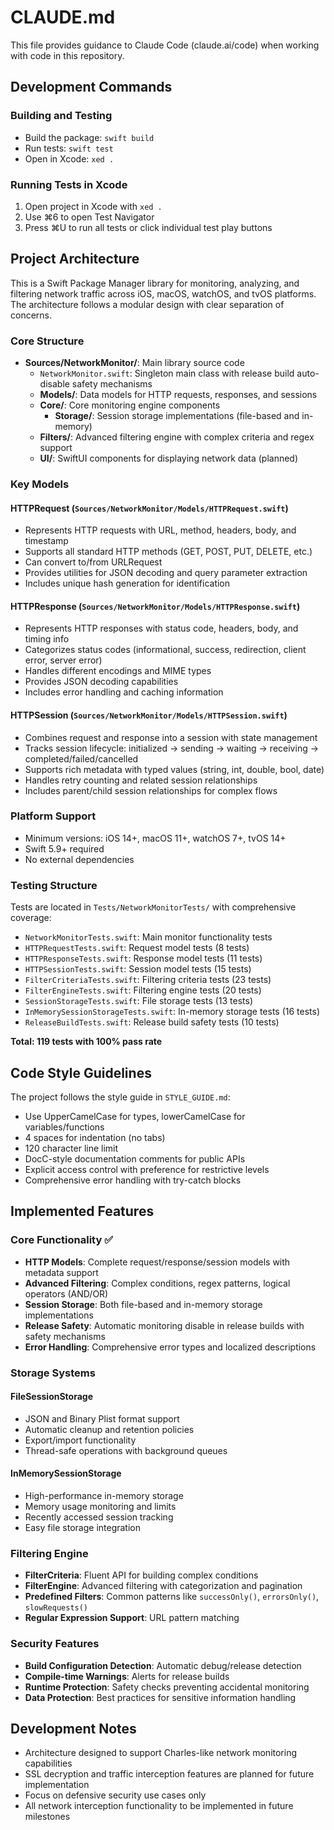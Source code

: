 # CLAUDE.md

This file provides guidance to Claude Code (claude.ai/code) when working with code in this repository.

## Development Commands

### Building and Testing
- Build the package: `swift build`
- Run tests: `swift test`
- Open in Xcode: `xed .`

### Running Tests in Xcode
1. Open project in Xcode with `xed .`
2. Use ⌘6 to open Test Navigator
3. Press ⌘U to run all tests or click individual test play buttons

## Project Architecture

This is a Swift Package Manager library for monitoring, analyzing, and filtering network traffic across iOS, macOS, watchOS, and tvOS platforms. The architecture follows a modular design with clear separation of concerns.

### Core Structure
- **Sources/NetworkMonitor/**: Main library source code
  - `NetworkMonitor.swift`: Singleton main class with release build auto-disable safety mechanisms
  - **Models/**: Data models for HTTP requests, responses, and sessions
  - **Core/**: Core monitoring engine components
    - **Storage/**: Session storage implementations (file-based and in-memory)
  - **Filters/**: Advanced filtering engine with complex criteria and regex support
  - **UI/**: SwiftUI components for displaying network data (planned)

### Key Models

#### HTTPRequest (`Sources/NetworkMonitor/Models/HTTPRequest.swift`)
- Represents HTTP requests with URL, method, headers, body, and timestamp
- Supports all standard HTTP methods (GET, POST, PUT, DELETE, etc.)
- Can convert to/from URLRequest
- Provides utilities for JSON decoding and query parameter extraction
- Includes unique hash generation for identification

#### HTTPResponse (`Sources/NetworkMonitor/Models/HTTPResponse.swift`)
- Represents HTTP responses with status code, headers, body, and timing info
- Categorizes status codes (informational, success, redirection, client error, server error)
- Handles different encodings and MIME types
- Provides JSON decoding capabilities
- Includes error handling and caching information

#### HTTPSession (`Sources/NetworkMonitor/Models/HTTPSession.swift`)
- Combines request and response into a session with state management
- Tracks session lifecycle: initialized → sending → waiting → receiving → completed/failed/cancelled
- Supports rich metadata with typed values (string, int, double, bool, date)
- Handles retry counting and related session relationships
- Includes parent/child session relationships for complex flows

### Platform Support
- Minimum versions: iOS 14+, macOS 11+, watchOS 7+, tvOS 14+
- Swift 5.9+ required
- No external dependencies

### Testing Structure
Tests are located in `Tests/NetworkMonitorTests/` with comprehensive coverage:
- `NetworkMonitorTests.swift`: Main monitor functionality tests
- `HTTPRequestTests.swift`: Request model tests (8 tests)
- `HTTPResponseTests.swift`: Response model tests (11 tests)
- `HTTPSessionTests.swift`: Session model tests (15 tests)
- `FilterCriteriaTests.swift`: Filtering criteria tests (23 tests)
- `FilterEngineTests.swift`: Filtering engine tests (20 tests)
- `SessionStorageTests.swift`: File storage tests (13 tests)
- `InMemorySessionStorageTests.swift`: In-memory storage tests (16 tests)
- `ReleaseBuildTests.swift`: Release build safety tests (10 tests)

**Total: 119 tests with 100% pass rate**

## Code Style Guidelines

The project follows the style guide in `STYLE_GUIDE.md`:
- Use UpperCamelCase for types, lowerCamelCase for variables/functions
- 4 spaces for indentation (no tabs)
- 120 character line limit
- DocC-style documentation comments for public APIs
- Explicit access control with preference for restrictive levels
- Comprehensive error handling with try-catch blocks

## Implemented Features

### Core Functionality ✅
- **HTTP Models**: Complete request/response/session models with metadata support
- **Advanced Filtering**: Complex conditions, regex patterns, logical operators (AND/OR)
- **Session Storage**: Both file-based and in-memory storage implementations
- **Release Safety**: Automatic monitoring disable in release builds with safety mechanisms
- **Error Handling**: Comprehensive error types and localized descriptions

### Storage Systems
#### FileSessionStorage
- JSON and Binary Plist format support
- Automatic cleanup and retention policies  
- Export/import functionality
- Thread-safe operations with background queues

#### InMemorySessionStorage
- High-performance in-memory storage
- Memory usage monitoring and limits
- Recently accessed session tracking
- Easy file storage integration

### Filtering Engine
- **FilterCriteria**: Fluent API for building complex conditions
- **FilterEngine**: Advanced filtering with categorization and pagination
- **Predefined Filters**: Common patterns like `successOnly()`, `errorsOnly()`, `slowRequests()`
- **Regular Expression Support**: URL pattern matching

### Security Features
- **Build Configuration Detection**: Automatic debug/release detection
- **Compile-time Warnings**: Alerts for release builds
- **Runtime Protection**: Safety checks preventing accidental monitoring
- **Data Protection**: Best practices for sensitive information handling

## Development Notes

- Architecture designed to support Charles-like network monitoring capabilities
- SSL decryption and traffic interception features are planned for future implementation
- Focus on defensive security use cases only
- All network interception functionality to be implemented in future milestones